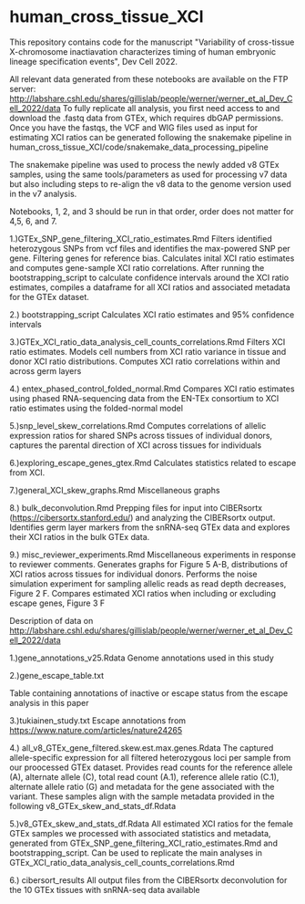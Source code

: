 # human_cross_tissue_XCI

This repository contains code for the manuscript "Variability of cross-tissue X-chromosome inactiavation characterizes timing of human embryonic lineage specification events", Dev Cell 2022.

All relevant data generated from these notebooks are available on the FTP server: http://labshare.cshl.edu/shares/gillislab/people/werner/werner_et_al_Dev_Cell_2022/data
To fully replicate all analysis, you first need access to and download the .fastq data from GTEx, which requires dbGAP permissions. Once you have the fastqs, the VCF and WIG files used as input for estimating XCI ratios can be generated following the snakemake pipeline in human_cross_tissue_XCI/code/snakemake_data_processing_pipeline

The snakemake pipeline was used to process the newly added v8 GTEx samples, using the same tools/parameters as used for processing v7 data but also including steps to re-align the v8 data to the genome version used in the v7 analysis.

Notebooks, 1, 2, and 3 should be run in that order, order does not matter for 4,5, 6, and 7.

1.)GTEx_SNP_gene_filtering_XCI_ratio_estimates.Rmd
Filters identified heterozygous SNPs from vcf files and identifies the max-powered SNP per gene. Filtering genes for reference bias. Calculates inital XCI ratio estimates and computes gene-sample XCI ratio correlations. After running the bootstrapping_script to calculate confidence intervals around the XCI ratio estimates, compiles a dataframe for all XCI ratios and associated metadata for the GTEx dataset. 

2.) bootstrapping_script
Calculates XCI ratio estimates and 95% confidence intervals

3.)GTEx_XCI_ratio_data_analysis_cell_counts_correlations.Rmd
Filters XCI ratio estimates. Models cell numbers from XCI ratio variance in tissue and donor XCI ratio distributions. Computes XCI ratio correlations within and across germ layers

4.) entex_phased_control_folded_normal.Rmd
Compares XCI ratio estimates using phased RNA-sequencing data from the EN-TEx consortium to XCI ratio estimates using the folded-normal model

5.)snp_level_skew_correlations.Rmd
Computes correlations of allelic expression ratios for shared SNPs across tissues of individual donors, captures the parental direction of XCI across tissues for individuals 

6.)exploring_escape_genes_gtex.Rmd
Calculates statistics related to escape from XCI.

7.)general_XCI_skew_graphs.Rmd
Miscellaneous graphs 

8.) bulk_deconvolution.Rmd
Prepping files for input into CIBERsortx (https://cibersortx.stanford.edu/) and analyzing the CIBERsortx output. Identifies germ layer markers from the snRNA-seq GTEx data and explores their XCI ratios in the bulk GTEx data.

9.) misc_reviewer_experiments.Rmd
Miscellaneous experiments in response to reviewer comments. Generates graphs for Figure 5 A-B, distributions of XCI ratios across tissues for individual donors. Performs the noise simulation experiment for sampling allelic reads as read depth decreases, Figure 2 F. Compares estimated XCI ratios when including or excluding escape genes, Figure 3 F

Description of data on http://labshare.cshl.edu/shares/gillislab/people/werner/werner_et_al_Dev_Cell_2022/data

1.)gene_annotations_v25.Rdata 
Genome annotations used in this study

2.)gene_escape_table.txt 

Table containing annotations of inactive or escape status from the escape analysis in this paper

3.)tukiainen_study.txt 
Escape annotations from https://www.nature.com/articles/nature24265

4.) all_v8_GTEx_gene_filtered.skew.est.max.genes.Rdata
The captured allele-specific expression for all filtered heterozygous loci per sample from our proocessed GTEx dataset. Provides read counts for the reference allele (A), alternate allele (C), total read count (A.1), reference allele ratio (C.1), alternate allele ratio (G) and metadata for the gene associated with the variant. These samples align with the sample metadata provided in the following v8_GTEx_skew_and_stats_df.Rdata

5.)v8_GTEx_skew_and_stats_df.Rdata
All estimated XCI ratios for the female GTEx samples we processed with associated statistics and metadata, generated from GTEx_SNP_gene_filtering_XCI_ratio_estimates.Rmd and bootstrapping_script. Can be used to replicate the main analyses in GTEx_XCI_ratio_data_analysis_cell_counts_correlations.Rmd 

6.) cibersort_results
All output files from the CIBERsortx deconvolution for the 10 GTEx tissues with snRNA-seq data available

